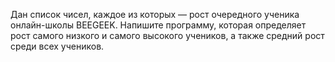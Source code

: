 Дан список чисел, каждое из которых — рост очередного ученика онлайн-школы BEEGEEK. Напишите программу, которая определяет рост самого низкого и самого высокого учеников, а также средний рост среди всех учеников.

